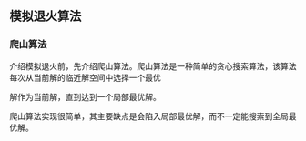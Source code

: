 ## 模拟退火算法

### 爬山算法  

介绍模拟退火前，先介绍爬山算法。爬山算法是一种简单的贪心搜索算法，该算法每次从当前解的临近解空间中选择一个最优

解作为当前解，直到达到一个局部最优解。

爬山算法实现很简单，其主要缺点是会陷入局部最优解，而不一定能搜索到全局最优解。
